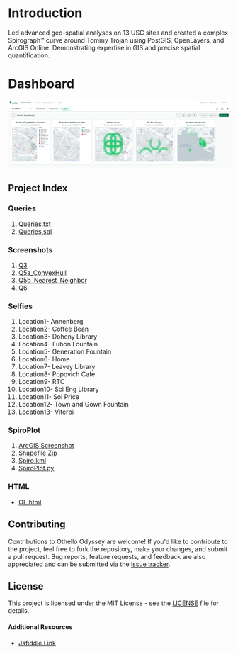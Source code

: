 # Introduction
Led advanced geo-spatial analyses on 13 USC sites and created a complex Spirograph™ curve around Tommy Trojan using PostGIS, OpenLayers, and ArcGIS Online. Demonstrating expertise in GIS and precise spatial quantification. 

# Dashboard
![Dashboard](./Screenshots/Readme.PNG)

## Project Index

### Queries
1. [Queries.txt](./Postgres_Queries/Queries.txt)
2. [Queries.sql](./Postgres_Queries/Queries.sql)

### Screenshots
1. [Q3](./Screenshots/Q3.png)
2. [Q5a_ConvexHull](./Screenshots/Q5a_ConvexHull.png)
3. [Q5b_Nearest_Neighbor](./Screenshots/Q5b_Nearest_Neighbor.png)
4. [Q6](./Screenshots/Q6.png)

### Selfies
1. Location1- Annenberg
2. Location2- Coffee Bean
3. Location3- Doheny Library
4. Location4- Fubon Fountain
5. Location5- Generation Fountain
6. Location6- Home
7. Location7- Leavey Library
8. Location8- Popovich Cafe
9. Location9- RTC
10. Location10- Sci Eng Library
11. Location11- Sol Price
12. Location12- Town and Gown Fountain
13. Location13- Viterbi

### SpiroPlot
1. [ArcGIS Screenshot](SpiroPlot/ArcGIS.png)
2. [Shapefile Zip](SpiroPlot/shapefile.zip)
3. [Spiro.kml](SpiroPlot/Spiro.kml)
4. [SpiroPlot.py](SpiroPlot/SpiroPlot.PNG)

### HTML
- [OL.html](OL.html)

## Contributing

Contributions to Othello Odyssey are welcome! If you'd like to contribute to the project, feel free to fork the repository, make your changes, and submit a pull request. Bug reports, feature requests, and feedback are also appreciated and can be submitted via the [issue tracker](https://github.com/shecoderfinally/Othello-Odyssey/issues).

## License

This project is licensed under the MIT License - see the [LICENSE](https://github.com/shecoderfinally/Othello-Odyssey/blob/main/LICENSE) file for details.


#### Additional Resources
- [Jsfiddle Link](https://jsfiddle.net/SanaiDivadkar/5f42wy31/7/)

